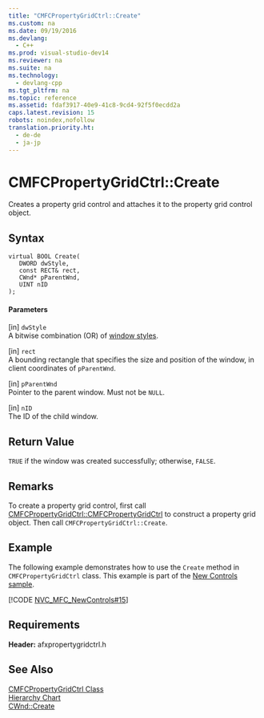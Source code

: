 ```yaml
---
title: "CMFCPropertyGridCtrl::Create"
ms.custom: na
ms.date: 09/19/2016
ms.devlang: 
  - C++
ms.prod: visual-studio-dev14
ms.reviewer: na
ms.suite: na
ms.technology: 
  - devlang-cpp
ms.tgt_pltfrm: na
ms.topic: reference
ms.assetid: fdaf3917-40e9-41c8-9cd4-92f5f0ecdd2a
caps.latest.revision: 15
robots: noindex,nofollow
translation.priority.ht: 
  - de-de
  - ja-jp
---
```

# CMFCPropertyGridCtrl::Create
Creates a property grid control and attaches it to the property grid control object.  
  
## Syntax  
  
```  
virtual BOOL Create(  
   DWORD dwStyle,  
   const RECT& rect,  
   CWnd* pParentWnd,  
   UINT nID   
);  
```  
  
#### Parameters  
 [in] `dwStyle`  
 A bitwise combination (OR) of [window styles](../vs140/Window-Styles.md).  
  
 [in] `rect`  
 A bounding rectangle that specifies the size and position of the window, in client coordinates of `pParentWnd`.  
  
 [in] `pParentWnd`  
 Pointer to the parent window. Must not be `NULL`.  
  
 [in] `nID`  
 The ID of the child window.  
  
## Return Value  
 `TRUE` if the window was created successfully; otherwise, `FALSE`.  
  
## Remarks  
 To create a property grid control, first call [CMFCPropertyGridCtrl::CMFCPropertyGridCtrl](../vs140/CMFCPropertyGridCtrl--CMFCPropertyGridCtrl.md) to construct a property grid object. Then call `CMFCPropertyGridCtrl::Create`.  
  
## Example  
 The following example demonstrates how to use the `Create` method in `CMFCPropertyGridCtrl` class. This example is part of the [New Controls sample](../vs140/Visual-C---Samples.md).  
  
 [!CODE [NVC_MFC_NewControls#15](../CodeSnippet/VS_Snippets_Misc/NVC_MFC_NewControls#15)]  
  
## Requirements  
 **Header:** afxpropertygridctrl.h  
  
## See Also  
 [CMFCPropertyGridCtrl Class](../vs140/CMFCPropertyGridCtrl-Class.md)   
 [Hierarchy Chart](../vs140/Hierarchy-Chart.md)   
 [CWnd::Create](../vs140/CWnd--Create.md)